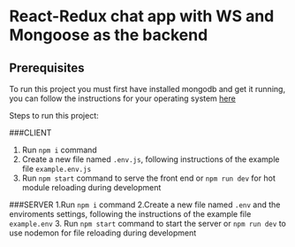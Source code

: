 # React-Redux chat app with WS and Mongoose as the backend

## Prerequisites
To run this project you must first have installed mongodb and get it running, you can follow the instructions for your operating system [here](https://docs.mongodb.com/manual/installation/)


Steps to run this project:

###CLIENT
1. Run `npm i` command
2. Create a new file named `.env.js`, following instructions of the example file `example.env.js`
3. Run `npm start` command to serve the front end or `npm run dev` for hot module reloading during development

###SERVER
1.Run `npm i` command
2.Create a new file named `.env` and the enviroments settings, following the instructions of the example file `example.env`
3. Run `npm start` command to start the server or `npm run dev` to use nodemon for file reloading during development
